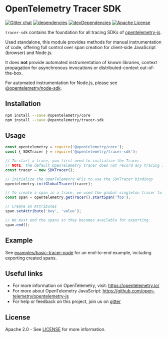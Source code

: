 # OpenTelemetry Tracer SDK
[![Gitter chat][gitter-image]][gitter-url]
[![dependencies][dependencies-image]][dependencies-url]
[![devDependencies][devDependencies-image]][devDependencies-url]
[![Apache License][license-image]][license-image]

`tracer-sdk` contains the foundation for all tracing SDKs of [opentelemetry-js](https://github.com/open-telemetry/opentelemetry-js).

Used standalone, this module provides methods for manual instrumentation of code, offering full control over span creation for client-side JavaScript (browser) and Node.js.

It does **not** provide automated instrumentation of known libraries, context propagation for asynchronous invocations or distributed-context out-of-the-box.

For automated instrumentation for Node.js, please see
[@opentelemetry/node-sdk](https://github.com/open-telemetry/opentelemetry-js/tree/master/packages/opentelemetry-node-sdk).

## Installation

```bash
npm install --save @opentelemetry/core
npm install --save @opentelemetry/tracer-sdk
```

## Usage

```js
const opentelemetry = require('@opentelemetry/core');
const { SDKTracer } = require('@opentelemetry/tracer-sdk');

// To start a trace, you first need to initialize the Tracer.
// NOTE: the default OpenTelemetry tracer does not record any tracing information.
const tracer = new SDKTracer();

// Initialize the OpenTelemetry APIs to use the SDKTracer bindings
opentelemetry.initGlobalTracer(tracer);

// To create a span in a trace, we used the global singleton tracer to start a new span.
const span = opentelemetry.getTracer().startSpan('foo');

// Create an Attributes
span.setAttribute('key', 'value');

// We must end the spans so they becomes available for exporting.
span.end();
```

## Example
See [examples/basic-tracer-node](https://github.com/open-telemetry/opentelemetry-js/tree/master/examples/basic-tracer-node) for an end-to-end example, including exporting created spans.

## Useful links
- For more information on OpenTelemetry, visit: <https://opentelemetry.io/>
- For more about OpenTelemetry JavaScript: <https://github.com/open-telemetry/opentelemetry-js>
- For help or feedback on this project, join us on [gitter][gitter-url]

## License

Apache 2.0 - See [LICENSE][license-url] for more information.

[gitter-image]: https://badges.gitter.im/open-telemetry/opentelemetry-js.svg
[gitter-url]: https://gitter.im/open-telemetry/opentelemetry-node?utm_source=badge&utm_medium=badge&utm_campaign=pr-badge&utm_content=badge
[license-url]: https://github.com/open-telemetry/opentelemetry-js/blob/master/LICENSE
[license-image]: https://img.shields.io/badge/license-Apache_2.0-green.svg?style=flat
[dependencies-image]: https://david-dm.org/open-telemetry/opentelemetry-js/status.svg?path=packages/opentelemetry-tracer-sdk
[dependencies-url]: https://david-dm.org/open-telemetry/opentelemetry-js?path=packages%2Fopentelemetry-tracer-sdk
[devDependencies-image]: https://david-dm.org/open-telemetry/opentelemetry-js/dev-status.svg?path=packages/opentelemetry-tracer-sdk
[devDependencies-url]: https://david-dm.org/open-telemetry/opentelemetry-js?path=packages%2Fopentelemetry-tracer-sdk&type=dev
